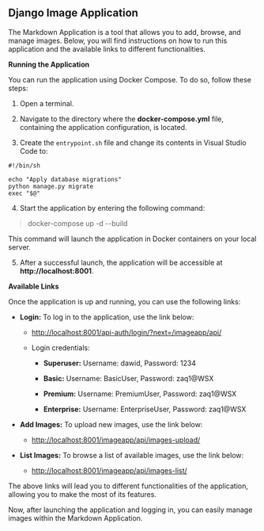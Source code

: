 ## Django Image Application

The Markdown Application is a tool that allows you to add, browse, and
manage images. Below, you will find instructions on how to run this
application and the available links to different functionalities.

**Running the Application**

You can run the application using Docker Compose. To do so, follow these
steps:

1.  Open a terminal.

2.  Navigate to the directory where the **docker-compose.yml** file,
    containing the application configuration, is located.

3. Create the `entrypoint.sh` file and change its contents in Visual Studio Code to:
```
#!/bin/sh

echo "Apply database migrations"
python manage.py migrate
exec "$@"

```

4. Start the application by entering the following command:

> docker-compose up -d --build

This command will launch the application in Docker containers on your local server.

5. After a successful launch, the application will be accessible at
    **http://localhost:8001**.

**Available Links**

Once the application is up and running, you can use the following links:

-   **Login:** To log in to the application, use the link below:

    -   [http://localhost:8001/api-auth/login/?next=/imageapp/api/](http://localhost:8000/api-auth/login/?next=/imageapp/api/)

    -   Login credentials:

        -   **Superuser:** Username: dawid, Password: 1234

        -   **Basic:** Username: BasicUser, Password: zaq1@WSX

        -   **Premium:** Username: PremiumUser, Password: zaq1@WSX

        -   **Enterprise:** Username: EnterpriseUser, Password: zaq1@WSX

-   **Add Images:** To upload new images, use the link below:

    -   [http://localhost:8001/imageapp/api/images-upload/](http://localhost:8000/imageapp/api/images-upload/)

-   **List Images:** To browse a list of available images, use the link
    below:

    -   [http://localhost:8001/imageapp/api/images-list/](http://localhost:8000/imageapp/api/images-list/)

The above links will lead you to different functionalities of the application, allowing you to make the most of its features.

Now, after launching the application and logging in, you can easily manage images within the Markdown Application.
